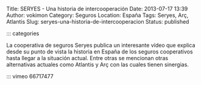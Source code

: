 Title: SERYES - Una historia de intercooperación
Date: 2013-07-17 13:39
Author: vokimon
Category: Seguros
Location: España
Tags: Seryes, Arç, Atlantis
Slug: seryes-una-historia-de-intercooperacion
Status: published

::: categories

La cooperativa de seguros Seryes publica un interesante vídeo que explica desde su punto de vista la historia en España de los seguros cooperativos hasta llegar a la situación actual.
Entre otras se mencionan otras alternativas actuales como Atlantis y Arç con las cuales tienen sinergias.

::: vimeo 66717477
